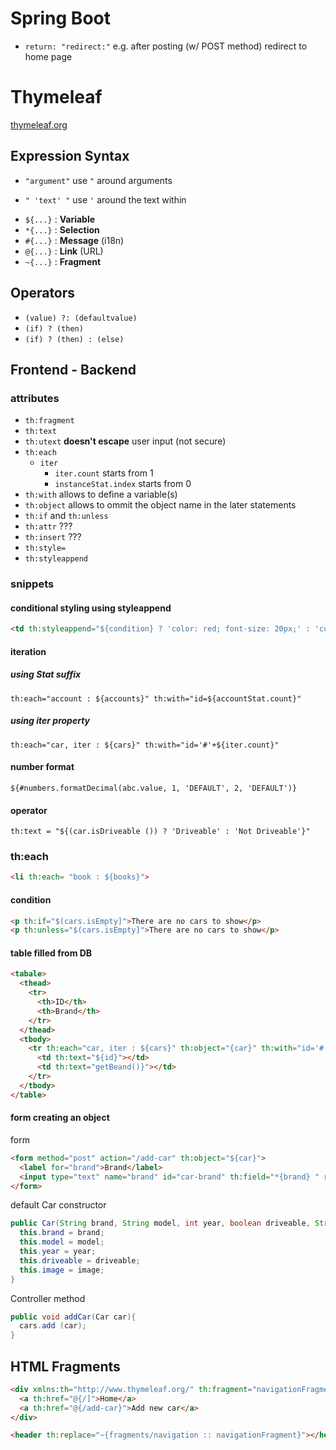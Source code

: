 # Spring Boot

* `return: "redirect:"` e.g. after posting (w/ POST method) redirect to home page

# Thymeleaf

[thymeleaf.org](https://www.thymeleaf.org/doc/articles/standarddialect5minutes.html)

## Expression Syntax

* `"argument"` use `"` around arguments
+ `" 'text' "` use `'` around the text within

* `${...}` : **Variable**
* `*{...}` : **Selection**
* `#{...}` : **Message** (i18n)
* `@{...}` : **Link** (URL)
* `~{...}` : **Fragment**

## Operators

* `(value) ?: (defaultvalue)`
* `(if) ? (then)`
* `(if) ? (then) : (else)`

## Frontend - Backend

### attributes

* `th:fragment`
* `th:text`
* `th:utext` **doesn't escape** user input (not secure)
* `th:each`
  * `iter`
    * `iter.count` starts from 1
    * `instanceStat.index` starts from 0
* `th:with` allows to define a variable(s)
* `th:object` allows to ommit the object name in the later statements
* `th:if` and `th:unless`
* `th:attr` ???
* `th:insert` ???
* `th:style=`
* `th:styleappend`


### snippets

#### conditional styling using styleappend

```html
<td th:styleappend="${condition} ? 'color: red; font-size: 20px;' : 'color: black; font-size: 30px;'"
```

#### iteration

##### using Stat suffix

```
th:each="account : ${accounts}" th:with="id=${accountStat.count}"
```

##### using iter property

```
th:each="car, iter : ${cars}" th:with="id='#'+${iter.count}"
```

#### number format

```
${#numbers.formatDecimal(abc.value, 1, 'DEFAULT', 2, 'DEFAULT')}
```

#### operator

```
th:text = "${(car.isDriveable ()) ? 'Driveable' : 'Not Driveable'}"
```

### th:each
```html
<li th:each= "book : ${books}">
```

#### condition

```html
<p th:if="$(cars.isEmpty]">There are no cars to show</p>
<p th:unless="$(cars.isEmpty]">There are no cars to show</p>
```

#### table filled from DB

```html
<tabale>
  <thead>
    <tr>
      <th>ID</th>
      <th>Brand</th>
    </tr>
  </thead>
  <tbody>
    <tr th:each="car, iter : ${cars}" th:object="{car}" th:with="id='#'+${iter.count}">
      <td th:text="${id}"></td>
      <td th:text="getBeand()}"></td>
    </tr>
  </tbody>
</table>
```

#### form creating an object

form

```html
<form method="post" action="/add-car" th:object="${car}">
  <label for="brand">Brand</label>
  <input type="text" name="brand" id="car-brand" th:field="*{brand} " required>
</form>
```

default Car constructor

```java
public Car(String brand, String model, int year, boolean driveable, String image) {
  this.brand = brand;
  this.model = model;
  this.year = year;
  this.driveable = driveable;
  this.image = image;
}
```

Controller method

```java
public void addCar(Car car){
  cars.add (car);
}
```

## HTML Fragments


```html
<div xmlns:th="http://www.thymeleaf.org/" th:fragment="navigationFragment">
  <a th:href="@{/]">Home</a>
  <a th:href="@{/add-car}">Add new car</a>
</div>
```

```html
<header th:replace="~{fragments/navigation :: navigationFragment}"></header>
```


